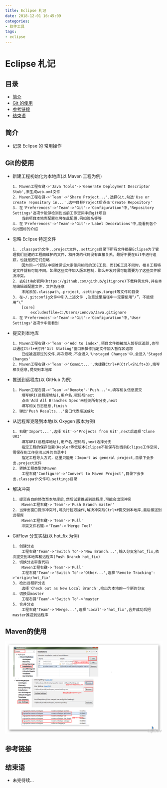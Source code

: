 ```yaml
---
title: Eclipse 札记
date: 2018-12-01 16:45:09
categories:
- 软件工具
tags:
- eclipse
---
```


# Eclipse 札记

## 目录

- [简介](#简介)
- [Git 的使用](#Git的使用)
- [参考链接](#参考链接)
- [结束语](#结束语)

## 简介

- 记录 Eclipse 的 常用操作

## Git的使用
- 新建工程初始化为本地库(以 Maven 工程为例)
    ```
    1. Maven工程右键->'Java Tools'->'Generate Deployment Descriptor Stub',来生成web.xml文件
    2. Maven工程右键->'Team'->'Share Project...',选择Git,勾选'Use or create repository in...',选中目标Project后点击'Create Repository'
    3. 在'Preferences'->'Team'->'Git'->'Configuration'中,'Repository Settings'选项卡能够检测到当前工作空间中的git项目
        当前项目本地库配置也可在此配置,例如签名等等
    4. 在'Preferences'->'Team'->'Git'->'Label Decorations'中,能看到各个Git图标的介绍
    ```
- 忽略 Eclipse 特定文件
    ```
    1. .classpath文件,.project文件,.settings目录下所有文件都是Eclipse为了管理我们创建的工程而维护的文件，和开发的代码没有直接关系。最好不要在Git中进行追踪，也就是把它们忽略
        因为同一个团队中很难保证大家使用相同的IDE工具，而IDE工具不同时，相关工程特定文件就有可能不同。如果这些文件加入版本控制，那么开发时很可能需要为了这些文件解决冲突。
    2. 去GitHub官网(https://github.com/github/gitignore)下载样例文件,并在本地编辑该配置文件，文件名任意
        末尾添加.classpath,.project,.settings,target等文件和目录
    3. 在~/.gitconfig文件中引入上述文件 ,注意这里路径中一定要使用“/”，不能使用“\”
        [core]
            excludesfile=C:/Users/Lenovo/Java.gitignore
    4. 在'Preferences'->'Team'->'Git'->'Configuration'中,'User Settings'选项卡中能看到
    ```
- 提交到本地库
    ```
    1. Maven工程右键->'Team'->'Add to index',项目文件都被加入暂存区追踪,也可以通过Ctrl+#打开'Git Stating'窗口来操作指定文件加入暂存区追踪
        已经被追踪过的文件,再次修改,不会进入'Unstaged Changes'中,会进入'Staged Changes'
    2. Maven工程右键->'Team'->'Commit...',快捷键Ctrl+#(Ctrl+Shift+3),填写相关信息,提交到本地库
    ```
- 推送到远程库(以 GitHub 为例)
    ```
    1. Maven工程右键->'Team'->'Remote'-'Push...'>,填写相关信息提交
        填写URI(远程库地址),用户名,密码后next
        点击'Add All Branches Spec'来检测所有分支,next	
        填写相关日志信息,finish
    2. 弹出'Push Results...'窗口代表推送成功
    ```
- 从远程库克隆到本地(以 Oxygen 版本为例)
    ```
    1. 右键'Import...',选择'Git'->'Projects from Git',next后选择'Clone URI'
        填写URI(远程库地址),用户名,密码后,next选择分支
        指定工程的保存位置(Kepler等低版本Eclipse不能保存到当前Eclipse工作空间,需保存到工作空间以外的目录中)
        指定工程导入方式，这里只能用：Import as general project,目录下会多出.project文件
    2. 转换工程类型为Maven
        工程右键'Configure'->'Convert to Maven Project',目录下会多出.classpath文件和.settings目录
    ```
- 解决冲突
    ```
    1. 提交各自的修改至本地库后,然后试着推送到远程库,可能会出现冲突	
        Maven工程右键->'Team'->'Push Branch master'
    2. 当弹出窗口提示冲突时,可执行拉取操作,解决冲突后Ctrl+#提交到本地库,最后推送到远程库
        Maven工程右键->'Team'->'Pull'
        冲突文件右键->'Team'->'Merge Tool'
    ```
- GitFlow 分支实战(以 hot_fix 为例)
    ```
    1. 创建分支		
        工程右键'Team'->'Switch To'->'New Branch...',输入分支名hot_fix,依次提交到本地库和远程库(Push Branch hot_fix)
    2. 切换分支审查代码
        Maven工程右键->'Team'->'Pull'
        工程右键'Team'->'Switch To'->'Other...',选择'Remote Tracking'->'origin/hot_fix'
    3. 检出远程新分支
        选择'Check out as New Local Branch',检出为本地的一个新的分支
    4. 切换回master
        工程右键'Team'->'Switch To'->'master
    5. 合并分支
        工程右键'Team'->'Merge...',选择'Local'->'hot_fix',合并成功后把master推送到远程库
	```
	
## Maven的使用

![抱歉,图片休息了](st-eclipse/st-eclipse-001.png) 
    
## 参考链接

## 结束语

- 未完待续...
